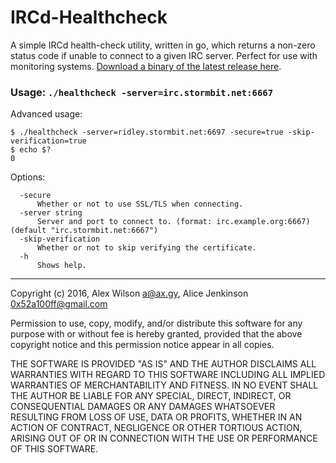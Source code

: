 # IRCd-Healthcheck

A simple IRCd health-check utility, written in go, which returns a non-zero status code if unable to connect to a given IRC server.  Perfect for use with monitoring systems.  [Download a binary of the latest release here](https://github.com/StormBit/ircd-healthcheck/releases/latest).

### Usage: `./healthcheck -server=irc.stormbit.net:6667`

Advanced usage:
```
$ ./healthcheck -server=ridley.stormbit.net:6697 -secure=true -skip-verification=true
$ echo $?
0 
```

Options:
```
  -secure
      Whether or not to use SSL/TLS when connecting.
  -server string
      Server and port to connect to. (format: irc.example.org:6667) (default "irc.stormbit.net:6667")
  -skip-verification
      Whether or not to skip verifying the certificate.
  -h
      Shows help.
```

---

Copyright (c) 2016, Alex Wilson <a@ax.gy>, Alice Jenkinson <0x52a100ff@gmail.com>

Permission to use, copy, modify, and/or distribute this software for any
purpose with or without fee is hereby granted, provided that the above
copyright notice and this permission notice appear in all copies.

THE SOFTWARE IS PROVIDED "AS IS" AND THE AUTHOR DISCLAIMS ALL WARRANTIES
WITH REGARD TO THIS SOFTWARE INCLUDING ALL IMPLIED WARRANTIES OF
MERCHANTABILITY AND FITNESS. IN NO EVENT SHALL THE AUTHOR BE LIABLE FOR
ANY SPECIAL, DIRECT, INDIRECT, OR CONSEQUENTIAL DAMAGES OR ANY DAMAGES
WHATSOEVER RESULTING FROM LOSS OF USE, DATA OR PROFITS, WHETHER IN AN
ACTION OF CONTRACT, NEGLIGENCE OR OTHER TORTIOUS ACTION, ARISING OUT OF
OR IN CONNECTION WITH THE USE OR PERFORMANCE OF THIS SOFTWARE.

